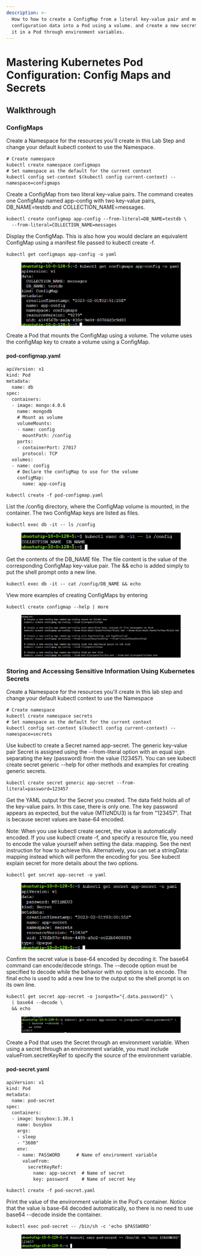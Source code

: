 ```yaml
---
description: >-
  How to how to create a ConfigMap from a literal key-value pair and mount the
  configuration data into a Pod using a volume. and create a new secret and use
  it in a Pod through environment variables.
---
```


# Mastering Kubernetes Pod Configuration: Config Maps and Secrets

## Walkthrough

### ConfigMaps

Create a Namespace for the resources you'll create in this Lab Step and change your default kubectl context to use the Namespace.

```
# Create namespace
kubectl create namespace configmaps
# Set namespace as the default for the current context
kubectl config set-context $(kubectl config current-context) --namespace=configmaps
```

Create a ConfigMap from two literal key-value pairs. The command creates one ConfigMap named app-config with two key-value pairs, DB\_NAME=testdb and COLLECTION\_NAME=messages.

```
kubectl create configmap app-config --from-literal=DB_NAME=testdb \
  --from-literal=COLLECTION_NAME=messages
```

Display the ConfigMap. This is also how you would declare an equivalent ConfigMap using a manifest file passed to kubectl create -f.

```
kubectl get configmaps app-config -o yaml
```

<figure><img src="../../../.gitbook/assets/image (6) (1).png" alt=""><figcaption></figcaption></figure>

Create a Pod that mounts the ConfigMap using a volume. The volume uses the configMap key to create a volume using a ConfigMap.

#### pod-configmap.yaml

```
apiVersion: v1
kind: Pod
metadata:
  name: db 
spec:
  containers:
  - image: mongo:4.0.6
    name: mongodb
    # Mount as volume 
    volumeMounts:
    - name: config
      mountPath: /config
    ports:
    - containerPort: 27017
      protocol: TCP
  volumes:
  - name: config
    # Declare the configMap to use for the volume
    configMap:
      name: app-config
```

```
kubectl create -f pod-configmap.yaml
```

List the /config directory, where the ConfigMap volume is mounted, in the container. The two ConfigMap keys are listed as files.

```
kubectl exec db -it -- ls /config
```

<figure><img src="../../../.gitbook/assets/image (3) (3) (2).png" alt=""><figcaption></figcaption></figure>

Get the contents of the DB\_NAME file. The file content is the value of the corresponding ConfigMap key-value pair. The && echo is added simply to put the shell prompt onto a new line.

```
kubectl exec db -it -- cat /config/DB_NAME && echo
```

View more examples of creating ConfigMaps by entering

```
kubectl create configmap --help | more
```

<figure><img src="../../../.gitbook/assets/image (1) (3) (1).png" alt=""><figcaption></figcaption></figure>

### Storing and Accessing Sensitive Information Using Kubernetes Secrets <a href="#lab-page-title" id="lab-page-title"></a>

Create a Namespace for the resources you'll create in this lab step and change your default kubectl context to use the Namespace

```
# Create namespace
kubectl create namespace secrets
# Set namespace as the default for the current context
kubectl config set-context $(kubectl config current-context) --namespace=secrets
```

Use kubectl to create a Secret named app-secret. The generic key-value pair Secret is assigned using the --from-literal option with an equal sign separating the key (password) from the value (123457). You can see kubectl create secret generic --help for other methods and examples for creating generic secrets.

```
kubectl create secret generic app-secret --from-literal=password=123457
```

Get the YAML output for the Secret you created. The data field holds all of the key-value pairs. In this case, there is only one. The key password appears as expected, but the value (MTIzNDU3) is far from "123457". That is because secret values are base-64 encoded.

Note: When you use kubectl create secret, the value is automatically encoded. If you use kubectl create -f, and specify a resource file, you need to encode the value yourself when setting the data: mapping. See the next instruction for how to achieve this. Alternatively, you can set a stringData: mapping instead which will perform the encoding for you. See kubectl explain secret for more details about the two options.

```
kubectl get secret app-secret -o yaml
```

<figure><img src="../../../.gitbook/assets/image (11) (3).png" alt=""><figcaption></figcaption></figure>

Confirm the secret value is base-64 encoded by decoding it. The base64 command can encode/decode strings. The --decode option must be specified to decode while the behavior with no options is to encode. The final echo is used to add a new line to the output so the shell prompt is on its own line.

```
kubectl get secret app-secret -o jsonpath="{.data.password}" \
  | base64 --decode \
  && echo
```

<figure><img src="../../../.gitbook/assets/image (28).png" alt=""><figcaption></figcaption></figure>

Create a Pod that uses the Secret through an environment variable. When using a secret through an environment variable, you must include valueFrom.secretKeyRef to specify the source of the environment variable.

#### pod-secret.yaml

```
apiVersion: v1
kind: Pod
metadata:
  name: pod-secret
spec:
  containers:
  - image: busybox:1.30.1
    name: busybox
    args:
    - sleep
    - "3600"
    env:
    - name: PASSWORD      # Name of environment variable
      valueFrom:
        secretKeyRef:
          name: app-secret  # Name of secret
          key: password     # Name of secret key
```

```
kubectl create -f pod-secret.yaml
```

Print the value of the environment variable in the Pod's container. Notice that the value is base-64 decoded automatically, so there is no need to use base64 --decode inside the container.

```
kubectl exec pod-secret -- /bin/sh -c 'echo $PASSWORD'
```

<figure><img src="../../../.gitbook/assets/image (2) (1).png" alt=""><figcaption></figcaption></figure>
